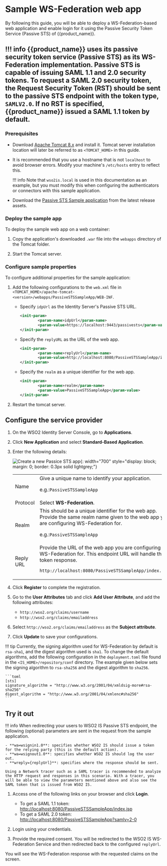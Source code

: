 # Sample WS-Federation web app

By following this guide, you will be able to deploy a WS-Federation-based web application and enable login for it using the Passive Security Token Service (Passive STS) of {{product_name}}.

!!! info
    {{product_name}} uses its passive security token service (Passive STS) as its WS-Federation implementation.
    Passive STS is capable of issuing SAML 1.1 and 2.0 security tokens. To request a SAML 2.0 security token, the Request Security Token (RST) should be sent to the passive STS endpoint with the token type, `SAMLV2.0`. If no RST is specified, {{product_name}} issued a SAML 1.1 token by default.
---

### Prerequisites

- Download [Apache Tomcat 8.x](https://tomcat.apache.org/download-80.cgi) and install it. Tomcat server installation location will later be referred to as `<TOMCAT_HOME>` in this guide.

- It is recommended that you use a hostname that is not `localhost` to avoid browser errors. Modify your machine's `/etc/hosts` entry to reflect this.

    !!! info
        Note that `wso2is.local` is used in this documentation as an example, but you must modify this when configuring the authenticators or connectors with this sample application.

- Download the [Passive STS Sample application](https://github.com/wso2/samples-is/releases/download/v4.5.2/PassiveSTSSampleApp.war) from the latest release assets.

### Deploy the sample app

To deploy the sample web app on a web container:

1. Copy the application's downloaded `.war` file into the `webapps` directory of the Tomcat folder.

2. Start the Tomcat server.

### Configure sample properties

To configure additional properties for the sample application:

1. Add the following configurations to the `web.xml` file in `<TOMCAT_HOME>/apache-tomcat-<version>/webapps/PassiveSTSSampleApp/WEB-INF`.
    - Specify `idpUrl` as the Identity Server's Passive STS URL.
        ``` xml
        <init-param>
                <param-name>idpUrl</param-name>
                <param-value>https://localhost:9443/passivests</param-value>
        </init-param> 
        ```

    - Specify the `replyURL` as the URL of the web app.
        ``` xml
        <init-param>
                <param-name>replyUrl</param-name>
                <param-value>http://localhost:8080/PassiveSTSSampleApp/index.jsp</param-value>
        </init-param>
        ```

    - Specify the ` realm ` as a unique identifier for the web app.
        ``` xml
        <init-param>
                <param-name>realm</param-name>
                <param-value>PassiveSTSSampleApp</param-value>
        </init-param> 
        ```

2. Restart the tomcat server.

## Configure the service provider

1. On the WSO2 Identity Server Console, go to **Applications**.

2. Click **New Application** and select **Standard-Based Application**.

3. Enter the following details:

    ![Create a new Passice STS app]({{base_path}}/assets/img/guides/applications/create-new-ws-federation-app.png){: width="700" style="display: block; margin: 0; border: 0.3px solid lightgrey;"}

    <table>
        <tr>
            <td>Name</td>
            <td>
                Give a unique name to identify your application.
                <p>e.g.:<code>PassiveSTSSampleApp</code></p>
            </td>
        </tr>
        <tr>
            <td>Protocol</td>
            <td>Select <b>WS-Federation</b>.</td>
        </tr>
        <tr>
            <td>Realm</td>
            <td>
                This should be a unique identifier for the web app. Provide the same realm name given to the web app you are configuring WS-Federation for.
                <p>e.g.:<code>PassiveSTSSampleApp</code></p>
            </td>
        </tr>
        <tr>
            <td>Reply URL</td>
            <td>
                Provide the URL of the web app you are configuring WS-Federation for. This endpoint URL will handle the token response.
                <p><code>http://localhost:8080/PassiveSTSSampleApp/index.jsp</code></p>
            </td>
        </tr>
    </table>

4. Click **Register** to complete the registration.

5. Go to the **User Attributes** tab and click **Add User Attribute**, and add the following attributes:

    - `http://wso2.org/claims/username`
    - `http://wso2.org/claims/emailaddress`

5. Select `http://wso2.org/claims/emailaddress` as the **Subject attribute**.

6. Click **Update** to save your configurations.

!!! tip
    Currently, the signing algorithm used for WS-Federation by default is `rsa-sha1`, and the digest algorithm used is `sha1`. 
    To change the default algorithms, add the following configuration in the `deployment.toml` file found in the `<IS_HOME>/repository/conf` directory.
    The example given below sets the signing algorithm to `rsa-sha256` and the digest algorithm to `sha256`.

    ```toml
    [sts]
    signature_algorithm = "http://www.w3.org/2001/04/xmldsig-more#rsa-sha256"
    digest_algorithm = "http://www.w3.org/2001/04/xmlenc#sha256"
    ```

## Try it out

!!! info
    When redirecting your users to WSO2 IS Passive STS endpoint, the following (optional) parameters are sent in the request from the sample application.

	- **wa=wsignin1.0**: specifies whether WSO2 IS should issue a token for the relying party (this is the default action).
    - **wa=wsignout1.0**: specifies whether WSO2 IS should log the user out.
    - **wreply={replyUrl}**: specifies where the response should be sent.

	Using a Network tracer such as a SAML tracer is recommended to analyze the HTTP request and responses in this scenario. With a tracer, you will be able to view the parameters mentioned above and also see the SAML token that is issued from WSO2 IS.

1. Access one of the following links on your browser and click **Login**.
    - To get a SAML 1.1 token: <http://localhost:8080/PassiveSTSSampleApp/index.jsp>
    - To get a SAML 2.0 token: <http://localhost:8080/PassiveSTSSampleApp?samlv=2-0>

2. Login using your credentials.

3. Provide the required consent. You will be redirected to the WSO2 IS WS-Federation Service and then redirected back to the configured `replyUrl`.

You will see the WS-Federation response with the requested claims on the screen.
